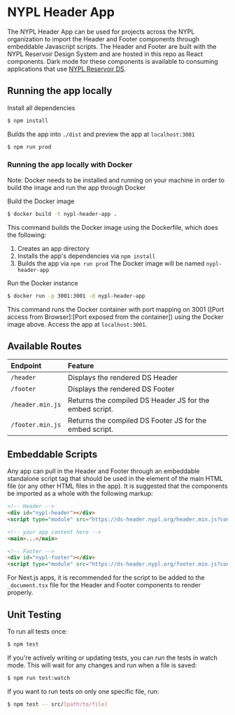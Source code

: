 # NYPL Header App
The NYPL Header App can be used for projects across the NYPL organization to import the Header and Footer components through embeddable Javascript scripts. The Header and Footer are built with the NYPL Reservoir Design System and are hosted in this repo as React components. Dark mode for these components is available to consuming applications that use [NYPL Reservoir DS](https://nypl.github.io/nypl-design-system/reservoir/v1/?path=/story/welcome--page).

## Running the app locally
Install all dependencies
```sh
$ npm install
```
Builds the app into `./dist` and preview the app at `localhost:3001`
```sh
$ npm run prod
```

### Running the app locally with Docker
Note: Docker needs to be installed and running on your machine in order to build the image and run the app through Docker

Build the Docker image
```sh
$ docker build -t nypl-header-app .
```
This command builds the Docker image using the Dockerfile, which does the following:
1. Creates an app directory
2. Installs the app's dependencies via `npm install`
3. Builds the app via `npm run prod`
The Docker image will be named `nypl-header-app`

Run the Docker instance
```sh
$ docker run -p 3001:3001 -d nypl-header-app
```
This command runs the Docker container with port mapping on 3001 ([Port access from Browser]:[Port exposed from the container]) using the Docker image above. Access the app at `localhost:3001`.

## Available Routes
| Endpoint          | Feature|
|:------------------|:--------------------------------------------------------|
| `/header`         | Displays the rendered DS Header                         |
| `/footer`         | Displays the rendered DS Footer                         |
| `/header.min.js`  | Returns the compiled DS Header JS for the embed script. |
| `/footer.min.js`  | Returns the compiled DS Footer JS for the embed script. |

## Embeddable Scripts
Any app can pull in the Header and Footer through an embeddable standalone script tag that should be used in the <body> element of the main HTML file (or any other HTML files in the app). It is suggested that the components be imported as a whole with the following markup:

```HTML
<!-- Header -->
<div id="nypl-header"></div>
<script type="module" src="https://ds-header.nypl.org/header.min.js?containerId=nypl-header" async></script> 

<!-- your app content here --> 
<main>...</main>

<!-- Footer -->
<div id="nypl-footer"></div>
<script type="module" src="https://ds-header.nypl.org/footer.min.js?containerId=nypl-footer" async></script> 
```

For Next.js apps, it is recommended for the script to be added to the `_document.tsx` file for the Header and Footer components to render properly. 

## Unit Testing
To run all tests once:
```sh
$ npm test
```
If you're actively writing or updating tests, you can run the tests in watch mode. This will wait for any changes and run when a file is saved:
```sh
$ npm run test:watch
```
If you want to run tests on only one specific file, run:
```sh
$ npm test -- src/[path/to/file]
```
